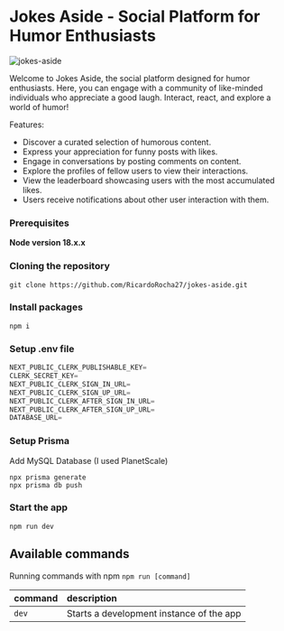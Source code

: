 # Jokes Aside - Social Platform for Humor Enthusiasts

![jokes-aside](https://github.com/RicardoRocha27/jokes-aside/assets/133434333/9aae8eb0-1398-46e2-86c6-29fe4f975c74)


Welcome to Jokes Aside, the social platform designed for humor enthusiasts. Here, you can engage with a community of like-minded individuals who appreciate a good laugh. Interact, react, and explore a world of humor!

Features:

- Discover a curated selection of humorous content.
- Express your appreciation for funny posts with likes.
- Engage in conversations by posting comments on content.
- Explore the profiles of fellow users to view their interactions.
- View the leaderboard showcasing users with the most accumulated likes.
- Users receive notifications about other user interaction with them.

### Prerequisites

**Node version 18.x.x**

### Cloning the repository

```shell
git clone https://github.com/RicardoRocha27/jokes-aside.git
```

### Install packages

```shell
npm i
```

### Setup .env file

```js
NEXT_PUBLIC_CLERK_PUBLISHABLE_KEY=
CLERK_SECRET_KEY=
NEXT_PUBLIC_CLERK_SIGN_IN_URL=
NEXT_PUBLIC_CLERK_SIGN_UP_URL=
NEXT_PUBLIC_CLERK_AFTER_SIGN_IN_URL=
NEXT_PUBLIC_CLERK_AFTER_SIGN_UP_URL=
DATABASE_URL=
```

### Setup Prisma

Add MySQL Database (I used PlanetScale)

```shell
npx prisma generate
npx prisma db push
```

### Start the app

```shell
npm run dev
```

## Available commands

Running commands with npm `npm run [command]`

| command | description                              |
| :------ | :--------------------------------------- |
| `dev`   | Starts a development instance of the app |
